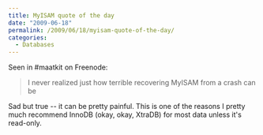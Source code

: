 ```yaml
---
title: MyISAM quote of the day
date: "2009-06-18"
permalink: /2009/06/18/myisam-quote-of-the-day/
categories:
  - Databases
---
```

Seen in #maatkit on Freenode:

> I never realized just how terrible recovering MyISAM from a crash can be

Sad but true -- it can be pretty painful. This is one of the reasons I pretty much recommend InnoDB (okay, okay, XtraDB) for most data unless it's read-only.
